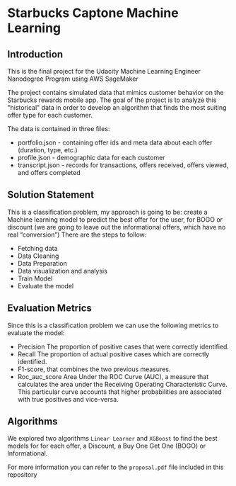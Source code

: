 # Starbucks Captone Machine Learning

## Introduction

This is the final project for the Udacity Machine Learning Engineer Nanodegree Program using AWS SageMaker

The project contains simulated data that mimics customer behavior on the Starbucks rewards mobile app. The goal of the project is to analyze this "historical" data in order to develop an algorithm that finds the most suiting offer type for each customer.

The data is contained in three files:

- portfolio.json - containing offer ids and meta data about each offer (duration, type, etc.)
- profile.json - demographic data for each customer
- transcript.json - records for transactions, offers received, offers viewed, and offers completed

## Solution Statement

This is a classification problem, my approach is going to be: create a Machine learning model to
predict the best offer for the user, for BOGO or discount (we are going to leave out the
informational offers, which have no real “conversion”)
There are the steps to follow:

- Fetching data
- Data Cleaning
- Data Preparation
- Data visualization and analysis
- Train Model
- Evaluate the model

## Evaluation Metrics

Since this is a classification problem we can use the following metrics to evaluate the model:

- Precision The proportion of positive cases that were correctly identified.
- Recall The proportion of actual positive cases which are correctly identified.
- F1-score, that combines the two previous measures.
- Roc_auc_score Area Under the ROC Curve (AUC), a measure that calculates the area
under the Receiving Operating Characteristic Curve. This particular curve accounts that
higher probabilities are associated with true positives and vice-versa.

## Algorithms

We explored two algorithms `Linear Learner` and `XGBoost` to find the best models for for each offer, a Discount, a Buy One Get One (BOGO)
or Informational.

For more information you can refer to the `proposal.pdf` file included in this repository